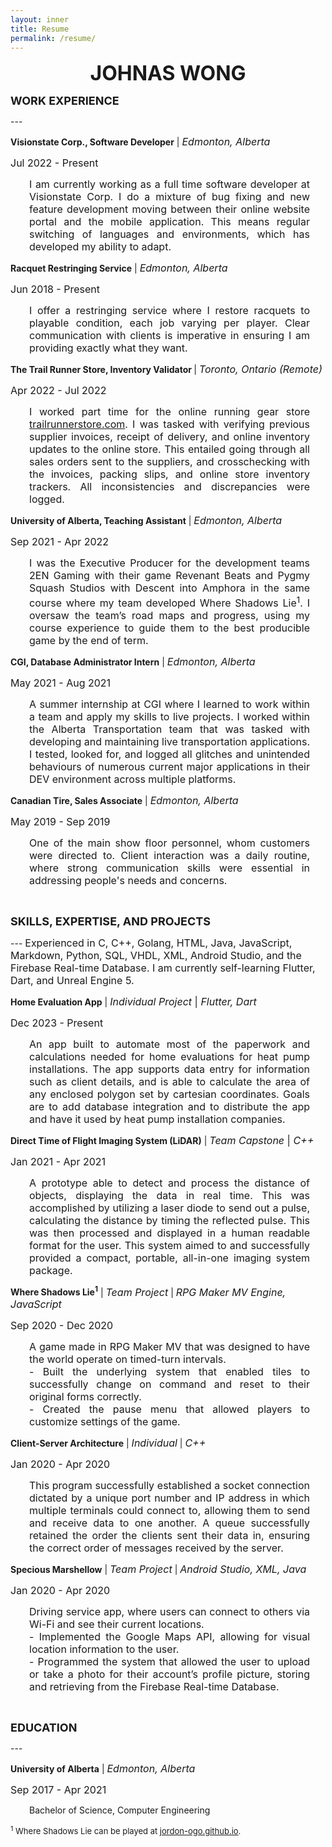 ```yaml
---
layout: inner
title: Resume
permalink: /resume/
---
```


<div style="margin: 0 auto; text-align: center"><p><font size="6"><strong> JOHNAS WONG </strong></font></p></div>

<div style="clear: both;"></div>

<p> <font size="4"><b> WORK EXPERIENCE </b></font> </p>
---

<div style="clear: both;"></div>

<div id="textbox">
  <p class="alignleft"><b>Visionstate Corp., Software Developer</b> | <font size="3"><i>Edmonton, Alberta</i></font></p>
  <p class="alignright"><font size="3">Jul 2022 - Present</font></p>
</div>

<p class="alignleft" align=justify>
    <span style="padding-left: 30px; padding-right: 25px; display:block">
    <font size="3">
      I am currently working as a full time software developer at Visionstate Corp. I do a mixture of bug fixing and new feature development moving between their online website portal and the mobile application. This means regular switching of languages and environments, which has developed my ability to adapt.
    </font>
    </span>
</p>

<div style="clear: both;"></div>

<div id="textbox">
  <p class="alignleft"><b>Racquet Restringing Service</b> | <font size="3"><i>Edmonton, Alberta</i></font></p>
  <p class="alignright"><font size="3">Jun 2018 - Present</font></p>
</div>

<p class="alignleft" align=justify>
    <span style="padding-left: 30px; padding-right: 25px; display:block">
    <font size="3">
      I offer a restringing service where I restore racquets to playable condition, each job varying per player. Clear communication with clients is imperative in ensuring I am providing exactly what they want.
    </font>
    </span>
</p>

<div style="clear: both;"></div>

<div id="textbox">
  <p class="alignleft"><b> The Trail Runner Store, Inventory Validator </b> | <font size="3"><i>Toronto, Ontario (Remote)</i></font></p>
  <p class="alignright"><font size="3">Apr 2022 - Jul 2022</font></p>
</div>

<p class="alignleft" align=justify>
    <span style="padding-left: 30px; padding-right: 25px; display:block">
    <font size="3">
      I worked part time for the online running gear store <a href="https://www.trailrunnerstore.com">trailrunnerstore.com</a>. I was tasked with verifying previous supplier invoices, receipt of delivery, and online inventory updates to the online store. This entailed going through all sales orders sent to the suppliers, and crosschecking with the invoices, packing slips, and online store inventory trackers. All inconsistencies and discrepancies were logged.</font>
    </span>
</p>

<div style="clear: both;"></div>

<div id="textbox">
  <p class="alignleft"><b>University of Alberta, Teaching Assistant</b> | <font size="3"><i>Edmonton, Alberta</i></font></p>
  <p class="alignright"><font size="3">Sep 2021 - Apr 2022</font></p>
</div>

<p class="alignleft" align=justify>
    <span style="padding-left: 30px; padding-right: 25px; display:block">
    <font size="3">
      I was the Executive Producer for the development teams 2EN Gaming with their game Revenant Beats and Pygmy Squash Studios with Descent into Amphora in the same course where my team developed Where Shadows Lie<sup>1</sup>. I oversaw the team’s road maps and progress, using my course experience to guide them to the best producible game by the end of term.
    </font>
    </span>
</p>

<div style="clear: both;"></div>

<div id="textbox">
  <p class="alignleft"><b>CGI, Database Administrator Intern</b> | <font size="3"><i>Edmonton, Alberta</i></font></p>
  <p class="alignright"><font size="3">May 2021 - Aug 2021</font></p>
</div>

<p class="alignleft" align=justify>
    <span style="padding-left: 30px; padding-right: 25px; display:block">
    <font size="3">
      A summer internship at CGI where I learned to work within a team and apply my skills to live projects. I worked within the Alberta Transportation team that was tasked with developing and maintaining live transportation applications. I tested, looked for, and logged all glitches and unintended behaviours of numerous current major applications in their DEV environment across multiple platforms.
    </font>
    </span>
</p>

<div style="clear: both;"></div>

<div id="textbox">
  <p class="alignleft"><b>Canadian Tire, Sales Associate</b> | <font size="3"><i>Edmonton, Alberta</i></font></p>
  <p class="alignright"><font size="3">May 2019 - Sep 2019</font></p>
</div>

<p class="alignleft" align=justify>
    <span style="padding-left: 30px; padding-right: 25px; display:block">
    <font size="3">
      One of the main show floor personnel, whom customers were directed to. Client interaction was a daily routine, where strong communication skills were essential in addressing people's needs and concerns.
    </font>
    </span>
</p>

<div style="clear: both;"></div>

<br>

<p> <font size="4"> <b> SKILLS, EXPERTISE, AND PROJECTS</b></font> </p>
---
<font size="3">
Experienced in C, C++, Golang, HTML, Java, JavaScript, Markdown, Python, SQL, VHDL, XML, Android Studio, and the Firebase Real-time Database.
  I am currently self-learning Flutter, Dart, and Unreal Engine 5.
</font>

<div id="textbox">
  <p class="alignleft"><b>Home Evaluation App</b> | <font size="3"><i>Individual Project</i> | <i>Flutter, Dart</i></font></p>
  <p class="alignright"><font size="3">Dec 2023 - Present</font></p>
</div>

<p class="alignleft" align=justify>
    <span style="padding-left: 30px; padding-right: 25px; display:block">
    <font size="3">
      An app built to automate most of the paperwork and calculations needed for home evaluations for heat pump installations. The app supports data entry for information such as client details, and is able to calculate the area of any enclosed polygon set by cartesian coordinates. Goals are to add database integration and to distribute the app and have it used by heat pump installation companies. 
    </font>
    </span>
</p>

<div style="clear: both;"></div>

<div id="textbox">
  <p class="alignleft"><b>Direct Time of Flight Imaging System (LiDAR)</b> | <font size="3"><i>Team Capstone</i> | <i>C++</i></font></p>
  <p class="alignright"><font size="3">Jan 2021 - Apr 2021</font></p>
</div>

<p class="alignleft" align=justify>
    <span style="padding-left: 30px; padding-right: 25px; display:block">
    <font size="3">
      A prototype able to detect and process the distance of objects, displaying the data in real time. This was accomplished by utilizing a laser diode to send out a pulse, calculating the distance by timing the reflected pulse. This was then processed and displayed in a human readable format for the user. This system aimed to and successfully provided a compact, portable, all-in-one imaging system package.
    </font>
    </span>
</p>

<div style="clear: both;"></div>

<div id="textbox">
  <p class="alignleft"><b>Where Shadows Lie<sup>1</sup></b> | <font size="3"><i>Team Project</i></font> | <font size="3"><i>RPG Maker MV Engine, JavaScript</i></font></p>
  <p class="alignright"><font size="3">Sep 2020 - Dec 2020</font></p>
</div>

<p class="alignleft" align=justify>
    <span style="padding-left: 30px; padding-right: 25px; display:block">
    <font size="3">
      A game made in RPG Maker MV that was designed to have the world operate on timed-turn intervals. <br>
      - Built the underlying system that enabled tiles to successfully change on command and reset to their original forms correctly.<br>
      - Created the pause menu that allowed players to customize settings of the game.
    </font>
    </span>
</p>

<div style="clear: both;"></div>

<div id="textbox">
  <p class="alignleft"><b>Client-Server Architecture</b> | <font size="3"><i>Individual</i></font> | <font size="3"><i>C++</i></font></p>
  <p class="alignright"><font size="3">Jan 2020 - Apr 2020</font></p>
</div>

<p class="alignleft" align=justify>
    <span style="padding-left: 30px; padding-right: 25px; display:block">
    <font size="3">
      This program successfully established a socket connection dictated by a unique port number and IP address in which multiple terminals could connect to, allowing them to send and receive data to one another. A queue successfully retained the order the clients sent their data in, ensuring the correct order of messages received by the server.
    </font>
    </span>
</p>

<div style="clear: both;"></div>

<div id="textbox">
  <p class="alignleft"><b>Specious Marshellow</b> | <font size="3"><i>Team Project</i></font> | <font size="3"><i>Android Studio, XML, Java</i></font></p>
  <p class="alignright"><font size="3">Jan 2020 - Apr 2020</font></p>
</div>

<p class="alignleft" align=justify>
    <span style="padding-left: 30px; padding-right: 25px; display:block">
    <font size="3">
      Driving service app, where users can connect to others via Wi-Fi and see their current locations.<br>
      - Implemented the Google Maps API, allowing for visual location information to the user.<br>
      - Programmed the system that allowed the user to upload or take a photo for their account’s profile picture, storing and retrieving from the Firebase Real-time Database.
    </font>
    </span>
</p>

<div style="clear: both;"></div>

<br>

<p> <font size="4"> <b> EDUCATION </b> </font> </p>
---
<div id="textbox">
  <p class="alignleft"><b>University of Alberta</b> | <font size="3"><i>Edmonton, Alberta</i></font></p>
  <p class="alignright"><font size="3">Sep 2017 - Apr 2021</font></p>
  <p class="alignleft">
    <span style="padding-left: 30px; padding-right: 25px; display:block">
      Bachelor of Science, Computer Engineering
    </span>
  </p>
</div>

<p style='text-align: left;'> 
  <span style="padding-left: 30px; padding-right: 25px; display:block">
   
  </span>
</p>

<p>
<font size="2"> 
  <sup>1</sup> Where Shadows Lie can be played at <a href="https://jordon-ogo.github.io">jordon-ogo.github.io</a>.
</font>
</p>
